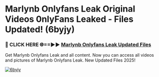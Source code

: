 # Marlynb Onlyfans Leak Original Videos 0nlyFans Leaked - Files Updated! (6byjy)

<h3>🔴 CLICK HERE 🌐==►► <a href="https://tinyurl.com/x26r9saj" rel="nofollow">Marlynb Onlyfans Leak Updated Files</a></h3>

Get Marlynb Onlyfans Leak and all content. Now you can access all videos and pictures of Marlynb Onlyfans Leak. New Updated Files 2025!

[![6byjy](https://i.imgur.com/LkgZPqh.gif)](https://tinyurl.com/x26r9saj)
